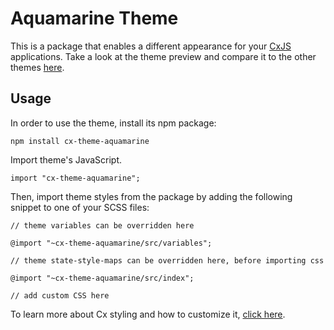 # Aquamarine Theme

This is a package that enables a different appearance for your [CxJS](https://cxjs.io/) applications.
Take a look at the theme preview and compare it to the other themes [here](https://gallery.cxjs.io/).

## Usage

In order to use the theme, install its npm package:

```
npm install cx-theme-aquamarine
```

Import theme's JavaScript. 

```
import "cx-theme-aquamarine";
```

Then, import theme styles from the package by adding the following snippet to one of your SCSS files:
```
// theme variables can be overridden here

@import "~cx-theme-aquamarine/src/variables";

// theme state-style-maps can be overridden here, before importing css

@import "~cx-theme-aquamarine/src/index";

// add custom CSS here
```
To learn more about Cx styling and how to customize it, 
[click here](https://cxjs.io/v/master/docs/concepts/css).